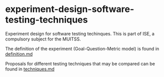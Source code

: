 # experiment-design-software-testing-techniques
Experiment design for software testing techinques. This is part of ISE, a compulsory subject for the MUITSS.

The definition of the experiment (Goal-Question-Metric model) is found in [definition.md](definition.md)

Proposals for different testing techniques that may be compared can be found in [techniques.md](techniques.md)
